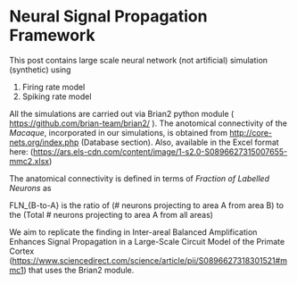  
# Neural Signal Propagation Framework
 

This post contains large scale neural network (not artificial) simulation (synthetic) using

<ol>
  <li> Firing rate model  </li>
  <li> Spiking rate model  </li>
  </ol>
  
All the simulations are carried out via Brian2 python module ( https://github.com/brian-team/brian2/ ). 
The anotomical connectivity of the *Macaque*, incorporated in our simulations, is obtained from http://core-nets.org/index.php (Database section).
Also, available in the Excel format here: (https://ars.els-cdn.com/content/image/1-s2.0-S0896627315007655-mmc2.xlsx)

The anatomical connectivity is defined in terms of *Fraction of Labelled Neurons* as

FLN_{B-to-A} is the ratio of (# neurons projecting to area A from area B) to the  (Total # neurons projecting to area A from all areas) 
 
We aim to replicate the finding in Inter-areal Balanced Amplification Enhances Signal Propagation in a Large-Scale Circuit Model of the Primate Cortex (https://www.sciencedirect.com/science/article/pii/S0896627318301521#mmc1) that uses the Brian2 module.







